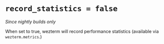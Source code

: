 # `record_statistics = false`

*Since nightly builds only*

When set to true, wezterm will record performance statistics (available via
`wezterm.metrics`.)
